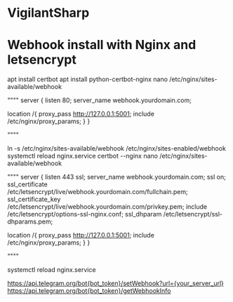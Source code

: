 # VigilantSharp

# Webhook install with Nginx and letsencrypt
apt install certbot
apt install python-certbot-nginx
nano /etc/nginx/sites-available/webhook

""""
server {
  listen                        80;
  server_name                   webhook.yourdomain.com;

  location /<TOKEN>{
                                proxy_pass http://127.0.0.1:5001;
                                include /etc/nginx/proxy_params;
      }
}

""""

ln -s /etc/nginx/sites-available/webhook /etc/nginx/sites-enabled/webhook
systemctl reload nginx.service
certbot --nginx
nano /etc/nginx/sites-available/webhook

""""
server {
  listen                        443 ssl;
  server_name                   webhook.yourdomain.com;
  ssl                           on;
  ssl_certificate               /etc/letsencrypt/live/webhook.yourdomain.com/fullchain.pem;
  ssl_certificate_key           /etc/letsencrypt/live/webhook.yourdomain.com/privkey.pem;
  include                       /etc/letsencrypt/options-ssl-nginx.conf;
  ssl_dhparam                   /etc/letsencrypt/ssl-dhparams.pem;

  location /<TOKEN>{
                                proxy_pass http://127.0.0.1:5001;
                                include /etc/nginx/proxy_params;
      }
}

""""

systemctl reload nginx.service

https://api.telegram.org/bot{bot_token}/setWebhook?url={your_server_url}
https://api.telegram.org/bot{bot_token}/getWebhookInfo